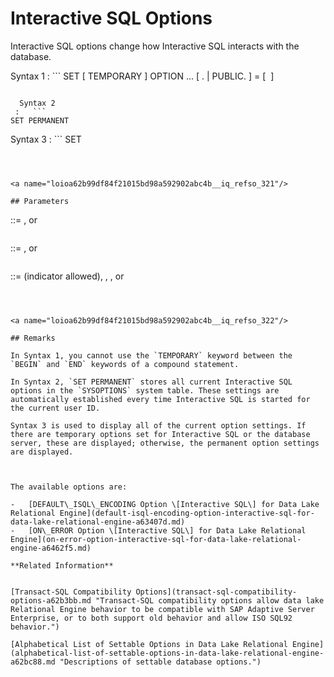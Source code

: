 <!-- loioa62b99df84f21015bd98a592902abc4b -->

# Interactive SQL Options

Interactive SQL options change how Interactive SQL interacts with the database.



 Syntax 1
 :   ```
SET [ TEMPORARY ] OPTION
... [ <userid>. | PUBLIC. ] <option-name> = [ <option-value> ]
```

  Syntax 2
 :   ```
SET PERMANENT
```

  Syntax 3
 :   ```
SET
```

 

<a name="loioa62b99df84f21015bd98a592902abc4b__iq_refso_321"/>

## Parameters

```
<userid> ::=
   <identifier>, <string> or <host-variable>
```

```
<option-name> ::=
   <identifier>, <string> or <host-variable>
```

```
<option-value> ::=
   <host-variable> (indicator allowed), <string>, <identifier>,
   or <number>
```



<a name="loioa62b99df84f21015bd98a592902abc4b__iq_refso_322"/>

## Remarks

In Syntax 1, you cannot use the `TEMPORARY` keyword between the `BEGIN` and `END` keywords of a compound statement.

In Syntax 2, `SET PERMANENT` stores all current Interactive SQL options in the `SYSOPTIONS` system table. These settings are automatically established every time Interactive SQL is started for the current user ID.

Syntax 3 is used to display all of the current option settings. If there are temporary options set for Interactive SQL or the database server, these are displayed; otherwise, the permanent option settings are displayed.



The available options are:

-   [DEFAULT\_ISQL\_ENCODING Option \[Interactive SQL\] for Data Lake Relational Engine](default-isql-encoding-option-interactive-sql-for-data-lake-relational-engine-a63407d.md)
-   [ON\_ERROR Option \[Interactive SQL\] for Data Lake Relational Engine](on-error-option-interactive-sql-for-data-lake-relational-engine-a6462f5.md)

**Related Information**  


[Transact-SQL Compatibility Options](transact-sql-compatibility-options-a62b3bb.md "Transact-SQL compatibility options allow data lake Relational Engine behavior to be compatible with SAP Adaptive Server Enterprise, or to both support old behavior and allow ISO SQL92 behavior.")

[Alphabetical List of Settable Options in Data Lake Relational Engine](alphabetical-list-of-settable-options-in-data-lake-relational-engine-a62bc88.md "Descriptions of settable database options.")

